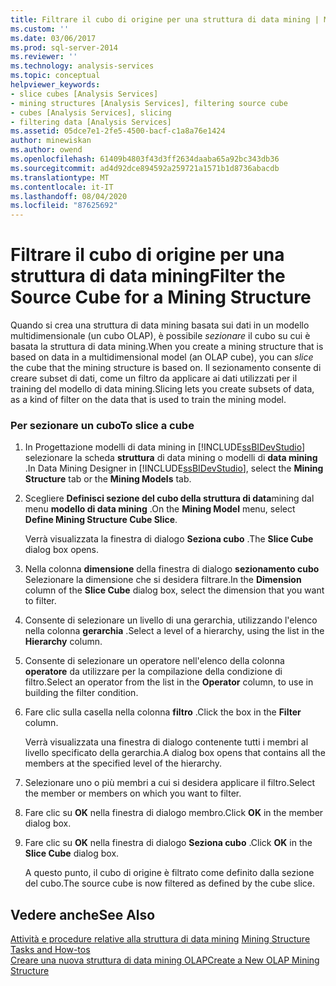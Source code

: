 ```yaml
---
title: Filtrare il cubo di origine per una struttura di data mining | Microsoft Docs
ms.custom: ''
ms.date: 03/06/2017
ms.prod: sql-server-2014
ms.reviewer: ''
ms.technology: analysis-services
ms.topic: conceptual
helpviewer_keywords:
- slice cubes [Analysis Services]
- mining structures [Analysis Services], filtering source cube
- cubes [Analysis Services], slicing
- filtering data [Analysis Services]
ms.assetid: 05dce7e1-2fe5-4500-bacf-c1a8a76e1424
author: minewiskan
ms.author: owend
ms.openlocfilehash: 61409b4803f43d3ff2634daaba65a92bc343db36
ms.sourcegitcommit: ad4d92dce894592a259721a1571b1d8736abacdb
ms.translationtype: MT
ms.contentlocale: it-IT
ms.lasthandoff: 08/04/2020
ms.locfileid: "87625692"
---
```

# <a name="filter-the-source-cube-for-a-mining-structure"></a><span data-ttu-id="ef427-102">Filtrare il cubo di origine per una struttura di data mining</span><span class="sxs-lookup"><span data-stu-id="ef427-102">Filter the Source Cube for a Mining Structure</span></span>
  <span data-ttu-id="ef427-103">Quando si crea una struttura di data mining basata sui dati in un modello multidimensionale (un cubo OLAP), è possibile *sezionare* il cubo su cui è basata la struttura di data mining.</span><span class="sxs-lookup"><span data-stu-id="ef427-103">When you create a mining structure that is based on data in a multidimensional model (an OLAP cube), you can *slice* the cube that the mining structure is based on.</span></span> <span data-ttu-id="ef427-104">Il sezionamento consente di creare subset di dati, come un filtro da applicare ai dati utilizzati per il training del modello di data mining.</span><span class="sxs-lookup"><span data-stu-id="ef427-104">Slicing lets you create subsets of data, as a kind of filter on the data that is used to train the mining model.</span></span>  
  
### <a name="to-slice-a-cube"></a><span data-ttu-id="ef427-105">Per sezionare un cubo</span><span class="sxs-lookup"><span data-stu-id="ef427-105">To slice a cube</span></span>  
  
1.  <span data-ttu-id="ef427-106">In Progettazione modelli di data mining in [!INCLUDE[ssBIDevStudio](../includes/ssbidevstudio-md.md)] selezionare la scheda **struttura** di data mining o modelli di **data mining** .</span><span class="sxs-lookup"><span data-stu-id="ef427-106">In Data Mining Designer in [!INCLUDE[ssBIDevStudio](../includes/ssbidevstudio-md.md)], select the **Mining Structure** tab or the **Mining Models** tab.</span></span>  
  
2.  <span data-ttu-id="ef427-107">Scegliere **Definisci sezione del cubo della struttura di data**mining dal menu **modello di data mining** .</span><span class="sxs-lookup"><span data-stu-id="ef427-107">On the **Mining Model** menu, select **Define Mining Structure Cube Slice**.</span></span>  
  
     <span data-ttu-id="ef427-108">Verrà visualizzata la finestra di dialogo **Seziona cubo** .</span><span class="sxs-lookup"><span data-stu-id="ef427-108">The **Slice Cube** dialog box opens.</span></span>  
  
3.  <span data-ttu-id="ef427-109">Nella colonna **dimensione** della finestra di dialogo **sezionamento cubo** Selezionare la dimensione che si desidera filtrare.</span><span class="sxs-lookup"><span data-stu-id="ef427-109">In the **Dimension** column of the **Slice Cube** dialog box, select the dimension that you want to filter.</span></span>  
  
4.  <span data-ttu-id="ef427-110">Consente di selezionare un livello di una gerarchia, utilizzando l'elenco nella colonna **gerarchia** .</span><span class="sxs-lookup"><span data-stu-id="ef427-110">Select a level of a hierarchy, using the list in the **Hierarchy** column.</span></span>  
  
5.  <span data-ttu-id="ef427-111">Consente di selezionare un operatore nell'elenco della colonna **operatore** da utilizzare per la compilazione della condizione di filtro.</span><span class="sxs-lookup"><span data-stu-id="ef427-111">Select an operator from the list in the **Operator** column, to use in building the filter condition.</span></span>  
  
6.  <span data-ttu-id="ef427-112">Fare clic sulla casella nella colonna **filtro** .</span><span class="sxs-lookup"><span data-stu-id="ef427-112">Click the box in the **Filter** column.</span></span>  
  
     <span data-ttu-id="ef427-113">Verrà visualizzata una finestra di dialogo contenente tutti i membri al livello specificato della gerarchia.</span><span class="sxs-lookup"><span data-stu-id="ef427-113">A dialog box opens that contains all the members at the specified level of the hierarchy.</span></span>  
  
7.  <span data-ttu-id="ef427-114">Selezionare uno o più membri a cui si desidera applicare il filtro.</span><span class="sxs-lookup"><span data-stu-id="ef427-114">Select the member or members on which you want to filter.</span></span>  
  
8.  <span data-ttu-id="ef427-115">Fare clic su **OK** nella finestra di dialogo membro.</span><span class="sxs-lookup"><span data-stu-id="ef427-115">Click **OK** in the member dialog box.</span></span>  
  
9. <span data-ttu-id="ef427-116">Fare clic su **OK** nella finestra di dialogo **Seziona cubo** .</span><span class="sxs-lookup"><span data-stu-id="ef427-116">Click **OK** in the **Slice Cube** dialog box.</span></span>  
  
     <span data-ttu-id="ef427-117">A questo punto, il cubo di origine è filtrato come definito dalla sezione del cubo.</span><span class="sxs-lookup"><span data-stu-id="ef427-117">The source cube is now filtered as defined by the cube slice.</span></span>  
  
## <a name="see-also"></a><span data-ttu-id="ef427-118">Vedere anche</span><span class="sxs-lookup"><span data-stu-id="ef427-118">See Also</span></span>  
 <span data-ttu-id="ef427-119">[Attività e procedure relative alla struttura di data mining](data-mining/mining-structure-tasks-and-how-tos.md) </span><span class="sxs-lookup"><span data-stu-id="ef427-119">[Mining Structure Tasks and How-tos](data-mining/mining-structure-tasks-and-how-tos.md) </span></span>  
 [<span data-ttu-id="ef427-120">Creare una nuova struttura di data mining OLAP</span><span class="sxs-lookup"><span data-stu-id="ef427-120">Create a New OLAP Mining Structure</span></span>](data-mining/create-a-new-olap-mining-structure.md)  
  
  
